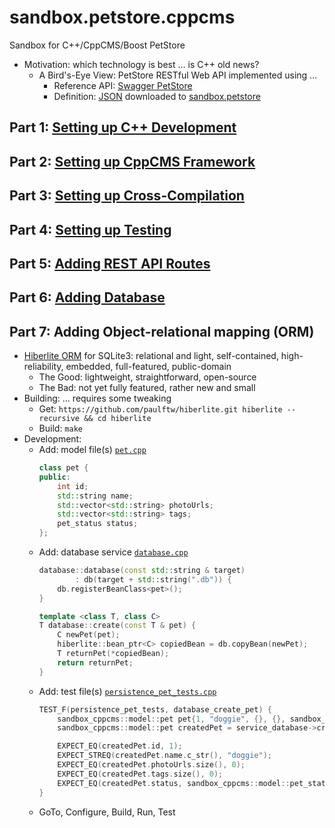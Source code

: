 # sandbox.petstore.cppcms

Sandbox for C++/CppCMS/Boost PetStore

- Motivation: which technology is best ... is C++ old news?
    - A Bird's-Eye View: PetStore RESTful Web API implemented using ...
        - Reference API: [Swagger PetStore](http://petstore.swagger.io/)
        - Definition: [JSON](https://editor.swagger.io/) downloaded to [sandbox.petstore](https://github.com/kjwenger/sandbox.petstore/README.md)

## Part 1: [Setting up C++ Development](doc/part/01.md)

## Part 2: [Setting up CppCMS Framework](doc/part/02.md)

## Part 3: [Setting up Cross-Compilation](doc/part/03.md)

## Part 4: [Setting up Testing](doc/part/04.md)

## Part 5: [Adding REST API Routes](doc/part/05.md)

## Part 6: [Adding Database](doc/part/06.md)

## Part 7: Adding Object-relational mapping (ORM)

- [Hiberlite ORM](https://github.com/paulftw/hiberlite) for SQLite3: relational and light, self-contained, high-reliability, embedded, full-featured, public-domain
    - The Good: lightweight, straightforward, open-source
    - The Bad: not yet fully featured, rather new and small
- Building: ... requires some tweaking
    - Get: `https://github.com/paulftw/hiberlite.git hiberlite --recursive && cd hiberlite`
    - Build: `make`
- Development:
    - Add: model file(s) [`pet.cpp`](include/model/pet.hpp)
        ```cpp
        class pet {
        public:
            int id;
            std::string name;
            std::vector<std::string> photoUrls;
            std::vector<std::string> tags;
            pet_status status;
        };
        ```
    - Add: database service [`database.cpp`](src/persistence/database.cpp)
        ```cpp
        database::database(const std::string & target)
                : db(target + std::string(".db")) {
            db.registerBeanClass<pet>();
        }
    
        template <class T, class C>
        T database::create(const T & pet) {
            C newPet(pet);
            hiberlite::bean_ptr<C> copiedBean = db.copyBean(newPet);
            T returnPet(*copiedBean);
            return returnPet;
        }
        ```
    - Add: test file(s) [`persistence_pet_tests.cpp`](test/src/persistence/persistence_pet_tests.cpp)
        ```cpp
        TEST_F(persistence_pet_tests, database_create_pet) {
            sandbox_cppcms::model::pet pet{1, "doggie", {}, {}, sandbox_cppcms::model::pet_status::sold};
            sandbox_cppcms::model::pet createdPet = service_database->create<sandbox_cppcms::model::pet, ::pet>(pet);
        
            EXPECT_EQ(createdPet.id, 1);
            EXPECT_STREQ(createdPet.name.c_str(), "doggie");
            EXPECT_EQ(createdPet.photoUrls.size(), 0);
            EXPECT_EQ(createdPet.tags.size(), 0);
            EXPECT_EQ(createdPet.status, sandbox_cppcms::model::pet_status::sold);
        }
        ```
    - GoTo, Configure, Build, Run, Test
